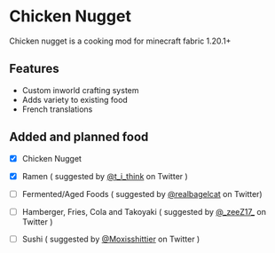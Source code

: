 # Chicken Nugget
Chicken nugget is a cooking mod for minecraft fabric 1.20.1+

## Features
- Custom inworld crafting system
- Adds variety to existing food
- French translations 

## Added and planned food
- [X] Chicken Nugget
- [X] Ramen ( suggested by [@t_i_think](https://twitter.com/t_i_think) on Twitter )
- [ ] Fermented/Aged Foods ( suggested by [@realbagelcat](https://twitter.com/realbagelcat) on Twitter)
- [ ] Hamberger, Fries, Cola and Takoyaki ( suggested by [@\_zeeZ17_](https://twitter.com/_zeeZ17_) on Twitter )
- [ ] Sushi ( suggested by [@Moxisshittier](https://twitter.com/Moxisshittier) on Twitter )

